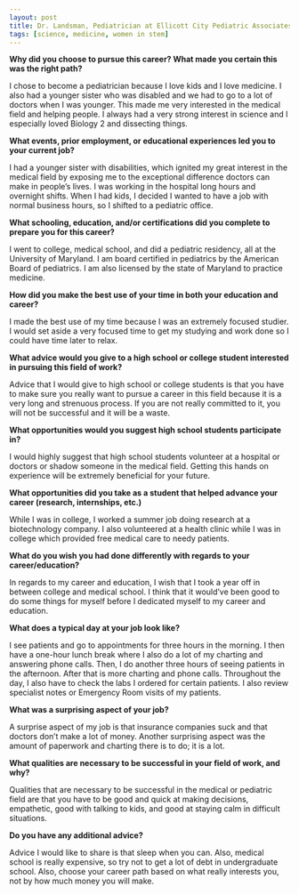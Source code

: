```yaml
---
layout: post
title: Dr. Landsman, Pediatrician at Ellicott City Pediatric Associates
tags: [science, medicine, women in stem]
---
```


**Why did you choose to pursue this career?  What made you certain this was the right path?**

I chose to become a pediatrician because I love kids and I love medicine. I also had a younger sister who was disabled and we had to go to a lot of doctors when I was younger. This made me very interested in the medical field and helping people. I always had a very strong interest in science and I especially loved Biology 2 and dissecting things.

**What events, prior employment, or educational experiences led you to your current job?**

I had a younger sister with disabilities, which ignited my great interest in the medical field by exposing me to the exceptional difference doctors can make in people’s lives. I was working in the hospital long hours and overnight shifts. When I had kids, I decided I wanted to have a job with normal business hours, so I shifted to a pediatric office.

**What schooling, education, and/or certifications did you complete to prepare you for this career?**

I went to college, medical school, and did a pediatric residency, all at the University of Maryland. I am board certified in pediatrics by the American Board of pediatrics. I am also licensed by the state of Maryland to practice medicine.

**How did you make the best use of your time in both your education and career?**

I made the best use of my time because I was an extremely focused studier. I would set aside a very focused time to get my studying and work done so I could have time later to relax.

**What advice would you give to a high school or college student interested in pursuing this field of work?**

Advice that I would give to high school or college students is that you have to make sure you really want to pursue a career in this field because it is a very long and strenuous process. If you are not really committed to it, you will not be successful and it will be a waste.

**What opportunities would you suggest high school students participate in?**

I would highly suggest that high school students volunteer at a hospital or doctors or shadow someone in the medical field. Getting this hands on experience will be extremely beneficial for your future.

**What opportunities did you take as a student that helped advance your career (research, internships, etc.)**

While I was in college, I worked a summer job doing research at a biotechnology company. I also volunteered at a health clinic while I was in college which provided free medical care to needy patients.

**What do you wish you had done differently with regards to your career/education?**

In regards to my career and education, I wish that I took a year off in between college and medical school. I think that it would’ve been good to do some things for myself before I dedicated myself to my career and education.

**What does a typical day at your job look like?**

I see patients and go to appointments for three hours in the morning. I then have a one-hour lunch break where I also do a lot of my charting and answering phone calls. Then, I do another three hours of seeing patients in the afternoon. After that is more charting and phone calls. Throughout the day, I also have to check the labs I ordered for certain patients. I also review specialist notes or Emergency Room visits of my patients. 

**What was a surprising aspect of your job?**

A surprise aspect of my job is that insurance companies suck and that doctors don’t make a lot of money. Another surprising aspect was the amount of paperwork and charting there is to do; it is a lot.

**What qualities are necessary to be successful in your field of work, and why?**

Qualities that are necessary to be successful in the medical or pediatric field are that you have to be good and quick at making decisions, empathetic, good with talking to kids, and good at staying calm in difficult situations.

**Do you have any additional advice?**

Advice I would like to share is that sleep when you can. Also, medical school is really expensive, so try not to get a lot of debt in undergraduate school. Also, choose your career path based on what really interests you, not by how much money you will make.
